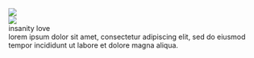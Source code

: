 <!DOCTYPE html><script>var __pbpa = true;</script><script>var translated_warning_string = 'Warning: Never enter your Tumblr password unless \u201chttps://www.tumblr.com/login\u201d\x0ais the address in your web browser.\x0a\x0aYou should also see a green \u201cTumblr, Inc.\u201d identification in the address bar.\x0a\x0aSpammers and other bad guys use fake forms to steal passwords.\x0a\x0aTumblr will never ask you to log in from a user\u2019s blog.\x0a\x0aAre you absolutely sure you want to continue?';</script><script type="text/javascript" language="javascript" src="https://assets.tumblr.com/assets/scripts/pre_tumblelog.js?_v=b9f848c06fcba7eaf305d4a7cb7a1b98"></script><!DOCTYPE html><html><head prefix="og: http://ogp.me/ns# fb: http://ogp.me/ns/fb# blog: http://ogp.me/ns/blog#"><!---

note: if the title is misaligned, play around with "align title" until it seems right!

credits:
-corner borders: https://stackoverflow.com/questions/14387690/how-can-i-show-only-corner-borders

---><meta charset="utf-8"><meta https-equiv="X-UA-Compatible" content="IE=edge,chrome=1"><title>insanity love</title><style>figure{margin:0}.tmblr-iframe{position:absolute}.tmblr-iframe.hide{display:none}.tmblr-iframe--amp-cta-button{visibility:hidden;position:fixed;bottom:10px;left:50%;transform:translateX(-50%);z-index:100}.tmblr-iframe--amp-cta-button.tmblr-iframe--loaded{visibility:visible;animation:iframe-app-cta-transition .2s ease-out}</style><link rel="stylesheet" media="screen" href="https://assets.tumblr.com/client/prod/standalone/blog-network-npf/index.build.css?_v=5aa1681cecf4df31e8ffd96f64605fcf"><link rel="shortcut icon" href="https://64.media.tumblr.com/f15e6c5331befa0a3052bee79e2d2b3a/29f78d38aef43ee3-c0/s2048x3072/69376c1efa474a35eba51de2ad0cf125c7ad2161.gif"><link rel="alternate" type="application/rss+xml" href="https://a-di-le-ne.tumblr.com/rss"><link rel="stylesheet" href="https://static.tumblr.com/qxrkgx6/RWPmgn2qa/normalize.min.css"><script src="https://static.tumblr.com/qxrkgx6/LuRmgn2rm/modernizr-2.6.2.min.js"></script><script src="https://cdnjs.cloudflare.com/ajax/libs/smoothscroll/1.4.1/SmoothScroll.min.js"></script><script src="//ajax.googleapis.com/ajax/libs/jquery/1.8.3/jquery.min.js"></script><script src="https://static.tumblr.com/rtrqcib/VGGnlh8rf/jquery.style-my-tooltips.min.js"></script><script>(function($){$(document).ready(function(){$("a[title]").style_my_tooltips({tip_follows_cursor:true,tip_delay_time:0,tip_fade_speed:0,attribute:"title"});});})(jQuery);</script><link rel="stylesheet" href="https://unpkg.com/7.css"><link rel="stylesheet" href="https://static.tumblr.com/vzridne/Ztwrmrjw0/scanlines.css"><link href="https://static.tumblr.com/0podkko/oDSpg7y88/photosets.css" rel="stylesheet"><script src="https://kit.fontawesome.com/37b69e3f02.js" crossorigin="anonymous"></script><script>
    function gatherData(images, arr) {
      for (let i = 0; i < images.length; i++) {
        let currentData = {
          "width": images[i].getAttribute('data-width'),
          "height": images[i].getAttribute('data-height'),
          "low_res": images[i].getAttribute('data-lowres'),
          "high_res": images[i].getAttribute('data-highres')
        };
        arr.push(currentData);
      }
    }
    function getIndex(elem) {
      let i = 0;
      while( (elem = elem.previousElementSibling) != null ) i++;
      return i;
    }
    function lightbox(elem) {
      let currentPhotoset = elem.parentNode;
      let photosetPhotos = currentPhotoset.getElementsByTagName('div');
      let data = [];
      gatherData(photosetPhotos, data);
      Tumblr.Lightbox.init(data, getIndex(elem) + 1);
    }
</script><meta name="image:favicon" content=""/><meta name="image:icon" content=""/><meta name="image:banner" content=""/><meta name="image:background" content=""/><meta name="color:border" content=""/><meta name="color:banner" content=""/><meta name="color:background" content=""/><meta name="color:header background" content=""/><meta name="color:post background" content=""/><meta name="color:inner post background" content="#fff"/><meta name="color:text" content="#000"/><meta name="color:title" content="#000"/><meta name="color:title glow" content=""/><meta name="color:title outline" content=""/><meta name="color:links" content=""/><meta name="color:links hover" content=""/><meta name="color:links glow" content=""/><meta name="color:links glow hover" content=""/><meta name="color:links outline" content=""/><meta name="color:links outline hover" content=""/><meta name="color:tooltip background" content=""/><meta name="color:tooltip text" content=""/><meta name="color:box shadow" content=""/><meta name="color:box glow" content=""/><meta name="color:selection background" content=""/><meta name="color:selection text" content=""/><meta name="if:icon links" content="1"/><meta name="if:redirect" content=""/><meta name="if:box shadow" content=""/><meta name="if:box glow" content=""/><meta name="if:links glow" content=""/><meta name="if:links outline" content="1"/><meta name="if:title glow" content=""/><meta name="if:title outline" content="1"/><meta name="if:captions" content="1"/><meta name="if:flip banner" content=""/><meta name="if:flip icon position" content=""/><meta name="if:round borders" content=""/><meta name="if:background cover" content=""/><meta name="select:align title" content="center"/><meta name="select:align title" content="flex-end"/><meta name="select:align title" content="flex-start"/><meta name="text:font" content="bai jamjuree"/><meta name="text:font size" content="20"/><meta name="text:title font" content=""/><meta name="text:title" content="title"/><meta name="text:title size" content="60"/><meta name="text:description" content="description here..."/><meta name="text:border width" content="2"/><meta name="text:link 1" content="one"/><meta name="text:link 1 url" content="/"/><meta name="text:link 2" content="two"/><meta name="text:link 2 url" content="/about"/><meta name="text:link 3" content="three"/><meta name="text:link 3 url" content="/ask"/><meta name="text:link 4" content="four"/><meta name="text:link 4 url" content="/archive"/><meta name="text:redirect" content=""/>   

<link href="https://fonts.googleapis.com/css2?family=Bai+Jamjuree:wght@500&display=swap" rel="stylesheet"><link rel="alternate" href="android-app://com.tumblr/tumblr/x-callback-url/blog?blogName=a-di-le-ne" /><link rel="alternate" href="ios-app://305343404/tumblr/x-callback-url/blog?blogName=a-di-le-ne" /><script
    defer
    type="application/javascript"
    id="bilmur"
    data-provider="tumblr.com"
    data-service="blognetwork"
    data-customproperties='{"theme": ""}'
    nonce="6CdDUDeAMIvDfB7Ju4IJZSYS8"
    src="https://s0.wp.com/wp-content/js/bilmur.min.js?m=202250"
  ></script><script src="https://assets.tumblr.com/assets/scripts/tumblelog_post_message_queue.js?_v=a8fadfa499d8cb7c3f8eefdf0b1adfdd"></script><link rel="stylesheet" type="text/css" href="https://assets.tumblr.com/fonts/gibson/stylesheet.css?v=3"><meta name="keywords" content="purple,tag" /><!-- BEGIN TUMBLR FACEBOOK OPENGRAPH TAGS --><!-- If you'd like to specify your own Open Graph tags, define the og:url and og:title tags in your theme's HTML. --><!-- Read more: http://ogp.me/ --><meta property="fb:app_id" content="48119224995" /><meta property="og:site_name" content="Tumblr" /><meta property="og:title" content="untitled" /><meta property="og:url" content="https://a-di-le-ne.tumblr.com/?og=1" /><meta property="og:description" content="" /><meta property="og:type" content="profile" /><meta property="og:image" content="https://assets.tumblr.com/images/default_avatar/cone_open_128.png" /><meta property="al:ios:url" content="tumblr://x-callback-url/blog?blogName=a-di-le-ne" /><meta property="al:ios:app_name" content="Tumblr" /><meta property="al:ios:app_store_id" content="305343404" /><meta property="al:android:url" content="tumblr://x-callback-url/blog?blogName=a-di-le-ne" /><meta property="al:android:app_name" content="Tumblr" /><meta property="al:android:package" content="com.tumblr" /><!-- END TUMBLR FACEBOOK OPENGRAPH TAGS --><!-- TWITTER TAGS --><meta charset="utf-8"><meta name="twitter:site" content="tumblr" /><meta name="twitter:card" content="summary" /><meta name="twitter:description" content="" /><meta name="twitter:title" content="insanity love" /><meta name="twitter:app:name:iphone" content="Tumblr" /><meta name="twitter:app:name:ipad" content="Tumblr" /><meta name="twitter:app:name:googleplay" content="Tumblr" /><meta name="twitter:app:id:iphone" content="305343404" /><meta name="twitter:app:id:ipad" content="305343404" /><meta name="twitter:app:id:googleplay" content="com.tumblr" /><meta name="twitter:app:url:iphone" content="tumblr://x-callback-url/blog?blogName=a-di-le-ne&amp;referrer=twitter-cards" /><meta name="twitter:app:url:ipad" content="tumblr://x-callback-url/blog?blogName=a-di-le-ne&amp;referrer=twitter-cards" /><meta name="twitter:app:url:googleplay" content="tumblr://x-callback-url/blog?blogName=a-di-le-ne&amp;referrer=twitter-cards" /><!-- GOOGLE CAROUSEL --><script type="application/ld+json">
	{"@type":"ItemList","url":"https:\/\/a-di-le-ne.tumblr.com","itemListElement":[{"@type":"ListItem","position":1,"url":"https:\/\/a-di-le-ne.tumblr.com\/post\/703477914736492544"},{"@type":"ListItem","position":2,"url":"https:\/\/a-di-le-ne.tumblr.com\/post\/703420397062946816"},{"@type":"ListItem","position":3,"url":"https:\/\/a-di-le-ne.tumblr.com\/post\/703420376642945024"}],"@context":"http:\/\/schema.org"}</script><link rel="canonical" href="https://a-di-le-ne.tumblr.com" /></head><style>

@font-face{
    src: url(https://dl.dropbox.com/s/ocyjysa7htkqjuu/Mermaid%20Babies.ttf);
    font-family: mermaid;
}

@font-face{
    font-family:'rosalie';
    src: url(https://dl.dropbox.com/s/xqlz6p59syect4a/rosalie.regular.otf);
}

@font-face{
    font-family:'blacklisted';
    src: url(https://dl.dropbox.com/s/m9ktq46e0fzegif/Blacklisted.ttf);
}
    
.npf_row {
    margin: 0 !important;
}

.tmblr-full img{
    border:5px solid #b287dd !important;
    box-sizing:border-box !important;
}

::selection {
    background: #b287dd;
    color:#ffffff;
}

::-moz-selection {
    background: #b287dd;
    color:#ffffff;
}

#s-m-t-tooltip{
    margin: 20px 0 0 20px;
    padding: 5px;
    max-width: 300px;
    background-color:;
    color:;
    border:5px solid #b287dd;
    z-index: 9999;
    
    border-radius:10px;
    
}

body {
    margin:0px;
    background:#202020;
    background-image: url('https://assets.tumblr.com/images/x.gif?v=1');
    
    
    background-repeat:repeat;
    
    background-attachment:fixed;
    font-family:bai jamjuree;
    font-size:20px;
    color:#000;
}

p{
    margin:0 0 0px 0;
    padding:0;
}

pre { 
    white-space: pre-wrap;
    white-space: -moz-pre-wrap;
    white-space: -pre-wrap;
    white-space: -o-pre-wrap;
    word-wrap: break-word;
}

a{
    color:#b287dd;
    
    
    text-shadow: -2px 0 #ffffff, 0 2px #ffffff, 2px 0 #ffffff, 0 -2px #ffffff;
    
    text-decoration:none;
    transition:0.5s;
}

a:hover{
    color:#ffffff;
    
    
    text-shadow: -2px 0 #b287dd, 0 2px #b287dd, 2px 0 #b287dd, 0 -2px 			#b287dd;
    
    cursor:help;
}

a.tumblr_blog{
    display:inline-block;
    margin-bottom:5px;
} 

li{
    margin-left:-15px;
}

#wrapper{
    width:fit-content;
    width:moz-fit-content;
    margin:50px auto;
    display: flex;
    flex-direction: column;
    align-items: center;
}

@keyframes fadeEffect {
    from {opacity: 0;}
    to {opacity: 1;}
}

#header{
    text-align:center;
    box-sizing:border-box;
    width:600px;
    background-color:#e9d1ff;
    animation: fadeEffect 1s;
    background-clip: padding-box;
    overflow:hidden;
    padding:15px 15px 0px 15px;
    
    
    box-shadow: 0 0 50px 3px rgb(178,135,221, .8);
    
}

#cornerborder{
    padding:15px;
    --b: 5px;   /* thickness of the border */
    --c: #b287dd;   /* color of the border */
    --w: 100px;  /* width of border */
    border: var(--b) solid #0000; /* space for the border */
    --_g: #0000 90deg,var(--c) 0;
    --_p: var(--w) var(--w) border-box no-repeat;
    background:
        conic-gradient(from 90deg  at top    var(--b) left  var(--b),var(--_g)) 0    0    / var(--_p),
        conic-gradient(from 180deg at top    var(--b) right var(--b),var(--_g)) 100% 0    / var(--_p),
        conic-gradient(from 0deg   at bottom var(--b) left  var(--b),var(--_g)) 0    100% / var(--_p),
        conic-gradient(from -90deg at bottom var(--b) right var(--b),var(--_g)) 100% 100% / var(--_p);
    margin-bottom:50px;
}

.banner{
    border-bottom:5px solid #b287dd;
    background-color:#e9d1ff;
    width:100%;
    height:200px;
}

.banner img{
    width:100%;
    height:200px;
    object-fit:cover;
    
}

.wrap{
    display: flex;
    align-items: flex-end;
    flex-wrap: wrap;
    justify-content: space-between;
    
    flex-direction: row-reverse;
    
}

.icon img{
    margin-top:calc(-100px + 5px);
    
    
    margin-right:20px;
    
    box-sizing:border-box;
    background-color:;
    border:5px solid #b287dd;
    width:175px;
    height:175px;
    display:block;
    
    border-radius:10px;
    
    position:relative;
}

#title{
    width:100%;
    margin-top:calc(-83px + 5px);
    
    
    margin-right:calc(191px + 5px);
    
    height:calc(81px - 5px);
    font-size:50px;
    color:#b287dd;
    font-family:blacklisted;
    display:flex;
    justify-content: center;
    align-items: flex-end;
    
    
    text-shadow: -2px 0 #ffffff, 0 2px #ffffff, 2px 0 #ffffff, 0 -2px #ffffff;
    
    
 
}

.description{
    margin:20px;
}

.links{
    margin:20px;
    display:flex;
    justify-content:space-around;
}

#content{
    margin:auto;
    animation: 1.5s ease 0s normal forwards 1 fadeIn;
}

@keyframes fadeIn{
    0% { opacity:0; }
    66% { opacity:0; }
    100% { opacity:1; }
}

.post{
    width:500px;
    padding:20px;
    background:#e9d1ff;
    box-sizing:border-box;
    
    
    box-shadow: 0 0 50px 3px rgb(178,135,221, .8);
    
}

.post img{
    max-width:100%;
    height:auto;
    
    border-radius:10px;
    
}

.footer{
    margin-top:20px;
    text-align:center;
}

.nfp_row{
    margin-left:0px;
    margin-right:0px;
}

#nav{
    text-align:center;
    display:flex;
    justify-content:center;
    gap:10px;
}

#nav *{
    padding:2px 10px;
    border:5px solid #b287dd;
    background:#e9d1ff;
    
    border-radius:10px;
    
}

video{
    max-width:100%;
    height:auto!important;
}

.video-container {
    overflow: hidden;
}
 
.video-container iframe,
.video-container object,
.video-container embed {
    position: center;
    max-width: 452px;
    max-height: 452px;
}
 
.video-wrapper {
    border:5px solid #b287dd;
    max-width: 452px;
    max-height: 452px;
    box-sizing:border-box;
    
    border-radius:10px;
    
 
}

iframe.tumblr_audio_player {
    height: 85px;
    display:block;
    border:5px solid #b287dd;
    box-sizing:border-box;
    
    border-radius:10px;
    
}

.media{
    margin:0 0 0px 0;
    text-align:center;
    
    border-radius:10px;
    
}

.media img{
    display:block;
    border:5px solid #b287dd;
    box-sizing:border-box;
}

.title{
    font-size:calc(20px * 2 - 10px);
    font-weight:bold;
    margin:10px 0 10px 0;
    color:#000;
}

h1, h2, h3, h4, h5, h6{
    font-size:calc(20px * 2 - 10px);
    font-weight:bold;
    margin:10px 0 10px 0;
    color:#000;
}

.quote{
    font-weight:normal;
    font-size:20;
    font-style:italic;
    margin:0 0 10px 0;
}

.question {
    border:5px solid #b287dd;
    
    border-radius:10px;
    
    box-sizing:border-box;
    padding: 20px 20px 40px 20px;
    width:100%;
    word-break: break-all;
    background-color:#fff;
}

.asker img{
    border:5px solid #b287dd;
    margin-top:calc(-24px - 5px);
    margin-left:20px;
    background-color:#fff;
}

.answer{
    border:5px solid #b287dd;
    
    border-radius:10px;
    
    box-sizing:border-box;
    padding: 20px 20px 40px 20px;
    width:100%;
    word-break: break-all;
    background-color:#fff;
}

.answerer{
    margin-top:20px;
    display: flex;
    flex-direction: column;
    align-items: flex-end;
}

.answerer img{
    border:5px solid #b287dd;
    margin-top:calc(-24px - 5px);
    margin-right:20px;
    right:0;
    background-color:#fff;
}

.caption{
    margin-top:10px;
}

blockquote{
    margin:0px;
    padding-left:10px;
    border-left:5px solid #b287dd;
}

blockquote img{
    max-width:100%;
    height:auto;
    object-fit:cover;
    display: block;
    box-sizing:border-box;
    border:5px solid #b287dd;
}

img{
    max-width:100%;
    height:auto;
}

ol.notes{
    background-color:#fff;
    border:5px solid #b287dd;
    
    border-radius:10px;
    
    margin-top:20px;
    padding:20px;
    list-style-type:none;
    max-height:100px;
    overflow:auto;
    margin-bottom:0px;
}

ol.notes li.note img{
    width:16px;
    height:16px;
    margin-right:3px;
}

ol.notes li.note{
    margin:0px;
}

.tags {
    margin-top:20px;
    text-align:center;
}

[photoset-layout] {
  grid-gap: 5px; 
}

[photoset-layout] img {
    
    border-radius:10px;
    
    display: block;
    height: 100%;
    width: 100%;
    object-fit: cover;
    border:5px solid #b287dd;
    background-color:#fff;
}

[photoset-layout] div {
  cursor: help;
}

.answer .embed_iframe{
    width: 240px;
}

.links > a > i{
    font-size:25px;
}

.footer i{
    font-size:18px;
}

</style><body><div class="lines"></div><div id="wrapper"><div id="cornerborder"><div id="header"><div class="banner"><img src="https://64.media.tumblr.com/5df2ab3c72453a3ca0b53eafa39e08ee/29f78d38aef43ee3-4a/s2048x3072/850c2d3518b79bb0801081e4d28637efeea6a4bf.jpg"></div><div class="wrap"><div class="icon"><img src="https://64.media.tumblr.com/8dd37d7d8bf42f66d84860358a7854c3/29f78d38aef43ee3-9e/s2048x3072/e3e72918a0b1389fcd0735dc3fd93764577eb2af.jpg"></div><div id="title" class="rgbtxt">insanity love</div></div><div class="description">lorem ipsum dolor sit amet, consectetur adipiscing elit, sed do eiusmod tempor incididunt ut labore et dolore magna aliqua.</div><div class="links"><a href="/"><i class="fa-solid fa-house"></i></a> <a href="https://twitter.com/i/web/status/848106717954977793"><i class="fa-solid fa-user"></i></a> <a href=""><i class="fa-solid fa-circle-question"></i></a> <a href="/archive"><i class="fa-solid fa-box-archive"></i></a>    
    

<iframe scrolling="no" width="1" height="1" frameborder="0" style="background-color:transparent; overflow:hidden; position:absolute; top:0; left:0; z-index:9999;" id="ga_target"></iframe><script type="text/javascript">
    (function(){
        var analytics_frame = document.getElementById('ga_target');
        var analytics_iframe_loaded;
        var user_logged_in;
        var blog_is_nsfw = 'No';

        var eventMethod = window.addEventListener ? "addEventListener" : "attachEvent";
        var eventer = window[eventMethod];
        var messageEvent = eventMethod == "attachEvent" ? "onmessage" : "message";
        eventer(messageEvent,function(e) {
            var message = (e.data && e.data.split) ? e.data.split(';') : '';
            switch (message[0]) {
                case 'analytics_iframe_loaded':
                    analytics_iframe_loaded = true;
                    postCSMessage();
                    postGAMessage();
                    break;
                case 'user_logged_in':
                    user_logged_in = message[1];
                    postGAMessage();
                    break;
            }
        }, false);

        analytics_frame.src = "https://assets.tumblr.com/analytics.html?_v=9f5febfd57a8a649c598d888f2d9e062#" +
                              "https://a-di-le-ne.tumblr.com";
        function postGAMessage() {
            if (analytics_iframe_loaded && user_logged_in) {
                var is_ajax = false;
                analytics_frame.contentWindow.postMessage(['tick_google_analytics', is_ajax, user_logged_in, blog_is_nsfw, '/?route=%2F'].join(';'), analytics_frame.src.split('/analytics.html')[0]);
            }
        }
        function postCSMessage() {
            COMSCORE = true;
            analytics_frame.contentWindow.postMessage('enable_comscore;' + window.location, analytics_frame.src.split('/analytics.html')[0]);
        }
    })();
